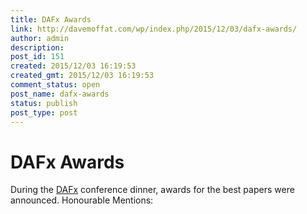 ```yaml
---
title: DAFx Awards
link: http://davemoffat.com/wp/index.php/2015/12/03/dafx-awards/
author: admin
description: 
post_id: 151
created: 2015/12/03 16:19:53
created_gmt: 2015/12/03 16:19:53
comment_status: open
post_name: dafx-awards
status: publish
post_type: post
---
```


# DAFx Awards

During the [DAFx](http://www.ntnu.edu/dafx15/) conference dinner, awards for the best papers were announced. Honourable Mentions:

